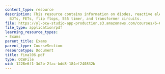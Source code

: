 ```yaml
---
content_type: resource
description: This resource contains information on diodes, reactive elements, op-amps,
  BJTs, FETs, flip flops, 555 timer, and transformer circuits.
file: https://ol-ocw-studio-app-production.s3.amazonaws.com/courses/6-071j-introduction-to-electronics-signals-and-measurement-spring-2006/1228e6f13d2b2facbdd8184ef240832b_final06.pdf
file_type: application/pdf
learning_resource_types:
- Exams
parent_title: Exams
parent_type: CourseSection
resourcetype: Document
title: final06.pdf
type: OCWFile
uid: 1228e6f1-3d2b-2fac-bdd8-184ef240832b
---
```

